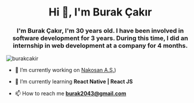 <h1 align="center">Hi 👋, I'm Burak Çakır</h1>
<h3 align="center">I'm Burak Çakır, I'm 30 years old. I have been involved in software development for 3 years. During this time, I did an internship in web development at a company for 4 months.</h3>

<p align="left"> <img src="https://avatars.githubusercontent.com/u/73242451?v=4" alt="burakcakir" /> </p>

- 🔭 I’m currently working on [Nakosan A.Ş.](http://www.nakosan.com.tr/))

- 🌱 I’m currently learning **React Native | React JS**

- 📫 How to reach me **burak2043@gmail.com**
